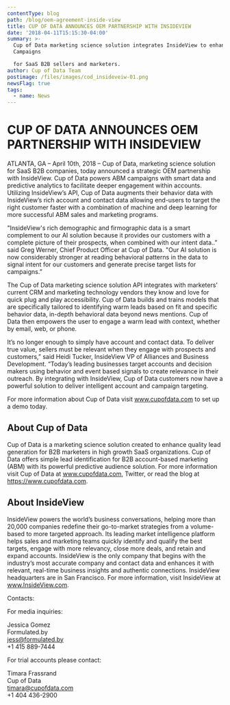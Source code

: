 ```yaml
---
contentType: blog
path: /blog/oem-agreement-inside-view
title: CUP OF DATA ANNOUNCES OEM PARTNERSHIP WITH INSIDEVIEW
date: '2018-04-11T15:15:30-04:00'
summary: >-
  Cup of Data marketing science solution integrates InsideView to enhance ABM
  Campaigns 

  for SaaS B2B sellers and marketers.
author: Cup of Data Team
postimage: /files/images/cod_insideveiw-01.png
newsFlag: true
tags:
  - name: News
---
```

# CUP OF DATA ANNOUNCES OEM PARTNERSHIP WITH INSIDEVIEW

ATLANTA, GA – April 10th, 2018 –  Cup of Data, marketing science solution for SaaS B2B companies, today announced a strategic OEM partnership with InsideView. Cup of Data powers ABM campaigns with smart data and predictive analytics to facilitate deeper engagement within accounts. Utilizing InsideView’s API, Cup of Data augments their behavior data with InsideView’s rich account and contact data allowing end-users to target the right customer faster with a combination of machine and deep learning for more successful ABM sales and marketing programs.

"InsideView's rich demographic and firmographic data is a smart complement to our AI solution because it provides our customers with a complete picture of their prospects, when combined with our intent data..” said Greg Werner, Chief Product Officer at Cup of Data. "Our AI solution is now considerably stronger at reading behavioral patterns in the data to signal intent for our customers and generate precise target lists for campaigns.”

The Cup of Data marketing science solution API integrates with marketers’ current CRM and marketing technology vendors they know and love for quick plug and play accessibility. Cup of Data builds and trains models that are specifically tailored to identifying warm leads based on fit and specific behavior data, in-depth behavioral data beyond news mentions.  Cup of Data then empowers the user to engage a warm lead with context, whether by email, web, or phone.

It’s no longer enough to simply have account and contact data. To deliver true value, sellers must be relevant when they engage with prospects and customers,” said Heidi Tucker, InsideView VP of Alliances and Business Development. “Today’s leading businesses target accounts and decision makers using behavior and event based signals to create relevance in their outreach. By integrating with InsideView, Cup of Data customers now have a powerful solution to deliver intelligent account and campaign targeting.

For more information about Cup of Data visit www.cupofdata.com to set up a demo today.

## **About Cup of Data**

Cup of Data is a marketing science solution created to enhance quality lead generation for B2B marketers in high growth SaaS organizations. Cup of Data offers simple lead identification for B2B account-based marketing (ABM) with its powerful predictive audience solution. For more information visit Cup of Data at www.cupofdata.com, Twitter, or read the blog at https://www.cupofdata.com. 

## **About InsideView**

InsideView powers the world’s business conversations, helping more than 20,000 companies redefine their go-to-market strategies from a volume-based to more targeted approach. Its leading market intelligence platform helps sales and marketing teams quickly identify and qualify the best targets, engage with more relevancy, close more deals, and retain and expand accounts. InsideView is the only company that begins with the industry’s most accurate company and contact data and enhances it with relevant, real-time business insights and authentic connections. InsideView headquarters are in San Francisco. For more information, visit InsideView at www.InsideView.com.

Contacts:

For media inquiries:

Jessica Gomez\
Formulated.by\
jess@formulated.by\
+1 415 889-7444

For trial accounts please contact:

Timara Frassrand\
Cup of Data\
timara@cupofdata.com\
+1 404 436-2900
